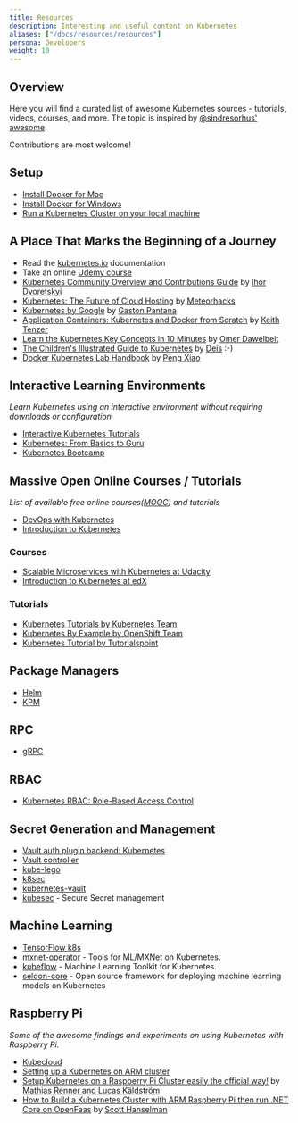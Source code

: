 ```yaml
---
title: Resources
description: Interesting and useful content on Kubernetes
aliases: ["/docs/resources/resources"]
persona: Developers
weight: 10
---
```


## Overview

Here you will find a curated list of awesome Kubernetes sources - tutorials, videos, courses, and more. The topic is inspired by [@sindresorhus' awesome](https://github.com/sindresorhus/awesome).

Contributions are most welcome!

## Setup

- [Install Docker for Mac](https://docs.docker.com/docker-for-mac/)
- [Install Docker for Windows](https://docs.docker.com/docker-for-windows/install/)
- [Run a Kubernetes Cluster on your local machine](https://kubernetes.io/docs/tasks/tools/install-minikube/)

## A Place That Marks the Beginning of a Journey

- Read the [kubernetes.io](https://kubernetes.io/docs/home) documentation
- Take an online [Udemy course](https://www.udemy.com/course/learn-kubernetes)
- [Kubernetes Community Overview and Contributions Guide](https://docs.google.com/presentation/d/1JqcALpsg07eH665ZXQrIvOcin6SzzsIUjMRRVivrZMg/edit?usp=sharing) by [Ihor Dvoretskyi](https://twitter.com/idvoretskyi/)
- [Kubernetes: The Future of Cloud Hosting](https://github.com/meteorhacks/meteorhacks.github.io/blob/master/_posts/2015-04-22-learn-kubernetes-the-future-of-the-cloud.md) by [Meteorhacks](https://twitter.com/meteorhacks)
- [Kubernetes by Google](http://thevirtualizationguy.wordpress.com/tag/kubernetes/) by [Gaston Pantana](https://twitter.com/GastonPantana)
- [Application Containers: Kubernetes and Docker from Scratch](https://keithtenzer.com/containers/application-containers-kubernetes-and-docker-from-scratch/) by [Keith Tenzer](https://twitter.com/keithtenzer)
- [Learn the Kubernetes Key Concepts in 10 Minutes](http://omerio.com/2015/12/18/learn-the-kubernetes-key-concepts-in-10-minutes/) by [Omer Dawelbeit](https://twitter.com/omerio)
- [The Children's Illustrated Guide to Kubernetes](http://deis.com/blog/2016/kubernetes-illustrated-guide/) by [Deis](https://github.com/deis) :-)
- [Docker Kubernetes Lab Handbook](https://github.com/xiaopeng163/docker-k8s-lab) by [Peng Xiao](https://twitter.com/xiaopeng163)

## Interactive Learning Environments

*Learn Kubernetes using an interactive environment without requiring downloads or configuration*

- [Interactive Kubernetes Tutorials](https://kubernetes.io/docs/tutorials/kubernetes-basics/)
- [Kubernetes: From Basics to Guru](https://www.oreilly.com/playlists/330a1112-13ee-4e72-8b2a-6fd8766fddae/)
- [Kubernetes Bootcamp](http://kubernetesbootcamp.github.io/kubernetes-bootcamp/)

## Massive Open Online Courses / Tutorials

*List of available free online courses([MOOC](https://en.wikipedia.org/wiki/Massive_open_online_course)) and tutorials*

- [DevOps with Kubernetes](https://devopswithkubernetes.com/)
- [Introduction to Kubernetes](https://www.my-mooc.com/en/mooc/introduction-to-kubernetes/)

### Courses

- [Scalable Microservices with Kubernetes at Udacity](https://www.udacity.com/course/scalable-microservices-with-kubernetes--ud615)
- [Introduction to Kubernetes at edX](http://www.edx.org/course/introduction-kubernetes-linuxfoundationx-lfs158x)

### Tutorials

- [Kubernetes Tutorials by Kubernetes Team](http://kubernetes.io/docs/tutorials/)
- [Kubernetes By Example by OpenShift Team](https://kubebyexample.com/)
- [Kubernetes Tutorial by Tutorialspoint](http://www.tutorialspoint.com/kubernetes/)
  
## Package Managers
  
- [Helm](http://helm.sh)
- [KPM](https://github.com/coreos/kpm)
  
## RPC

- [gRPC](http://grpc.io)

## RBAC

- [Kubernetes RBAC: Role-Based Access Control](https://rad.security/blog/what-is-kubernetes-rbac?utm_source=tldrinfosec)

## Secret Generation and Management

- [Vault auth plugin backend: Kubernetes](http://www.vaultproject.io/docs/auth/kubernetes.html)
- [Vault controller](https://github.com/kelseyhightower/vault-controller)
- [kube-lego](https://github.com/jetstack/kube-lego)
- [k8sec](https://github.com/dtan4/k8sec)
- [kubernetes-vault](https://github.com/Boostport/kubernetes-vault)
- [kubesec](https://github.com/shyiko/kubesec) - Secure Secret management

## Machine Learning

- [TensorFlow k8s](https://github.com/tensorflow/k8s)
- [mxnet-operator](https://github.com/deepinsight/mxnet-operator) - Tools for ML/MXNet on Kubernetes.
- [kubeflow](https://github.com/google/kubeflow) - Machine Learning Toolkit for Kubernetes.
- [seldon-core](https://github.com/SeldonIO/seldon-core) - Open source framework for deploying machine learning models on Kubernetes

## Raspberry Pi

*Some of the awesome findings and experiments on using Kubernetes with Raspberry Pi.*

- [Kubecloud](http://kubecloud.io)
- [Setting up a Kubernetes on ARM cluster](https://kubecloud.io/setting-up-a-kubernetes-on-arm-cluster-on-raspberry-pis-f7f64065138c)
- [Setup Kubernetes on a Raspberry Pi Cluster easily the official way!](https://blog.hypriot.com/post/setup-kubernetes-raspberry-pi-cluster/) by [Mathias Renner and Lucas Käldström](https://blog.hypriot.com/crew/)
- [How to Build a Kubernetes Cluster with ARM Raspberry Pi then run .NET Core on OpenFaas](https://www.hanselman.com/blog/HowToBuildAKubernetesClusterWithARMRaspberryPiThenRunNETCoreOnOpenFaas.aspx) by [Scott Hanselman](https://twitter.com/shanselman)
